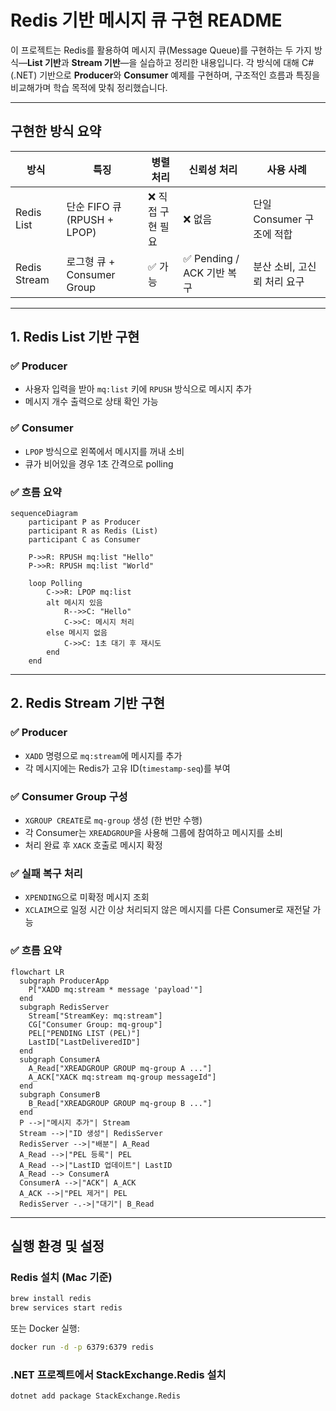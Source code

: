 # Redis 기반 메시지 큐 구현 README

이 프로젝트는 Redis를 활용하여 메시지 큐(Message Queue)를 구현하는 두 가지 방식—**List 기반**과 **Stream 기반**—을 실습하고 정리한 내용입니다. 각 방식에 대해 C# (.NET) 기반으로 **Producer**와 **Consumer** 예제를 구현하며, 구조적인 흐름과 특징을 비교해가며 학습 목적에 맞춰 정리했습니다.

---

## 구현한 방식 요약

| 방식           | 특징                       | 병렬 처리      | 신뢰성 처리                | 사용 사례              |
| ------------ | ------------------------ | ---------- | --------------------- | ------------------ |
| Redis List   | 단순 FIFO 큐 (RPUSH + LPOP) | ❌ 직접 구현 필요 | ❌ 없음                  | 단일 Consumer 구조에 적합 |
| Redis Stream | 로그형 큐 + Consumer Group   | ✅ 가능       | ✅ Pending / ACK 기반 복구 | 분산 소비, 고신뢰 처리 요구   |

---

## 1. Redis List 기반 구현

### ✅ Producer

* 사용자 입력을 받아 `mq:list` 키에 `RPUSH` 방식으로 메시지 추가
* 메시지 개수 출력으로 상태 확인 가능

### ✅ Consumer

* `LPOP` 방식으로 왼쪽에서 메시지를 꺼내 소비
* 큐가 비어있을 경우 1초 간격으로 polling

### ✅ 흐름 요약

```mermaid
sequenceDiagram
    participant P as Producer
    participant R as Redis (List)
    participant C as Consumer

    P->>R: RPUSH mq:list "Hello"
    P->>R: RPUSH mq:list "World"

    loop Polling
        C->>R: LPOP mq:list
        alt 메시지 있음
            R-->>C: "Hello"
            C->>C: 메시지 처리
        else 메시지 없음
            C->>C: 1초 대기 후 재시도
        end
    end
```
---

## 2. Redis Stream 기반 구현

### ✅ Producer

* `XADD` 명령으로 `mq:stream`에 메시지를 추가
* 각 메시지에는 Redis가 고유 ID(`timestamp-seq`)를 부여

### ✅ Consumer Group 구성

* `XGROUP CREATE`로 `mq-group` 생성 (한 번만 수행)
* 각 Consumer는 `XREADGROUP`을 사용해 그룹에 참여하고 메시지를 소비
* 처리 완료 후 `XACK` 호출로 메시지 확정

### ✅ 실패 복구 처리

* `XPENDING`으로 미확정 메시지 조회
* `XCLAIM`으로 일정 시간 이상 처리되지 않은 메시지를 다른 Consumer로 재전달 가능

### ✅ 흐름 요약

```mermaid
flowchart LR
  subgraph ProducerApp
    P["XADD mq:stream * message 'payload'"]
  end
  subgraph RedisServer
    Stream["StreamKey: mq:stream"]
    CG["Consumer Group: mq-group"]
    PEL["PENDING LIST (PEL)"]
    LastID["LastDeliveredID"]
  end
  subgraph ConsumerA
    A_Read["XREADGROUP GROUP mq-group A ..."]
    A_ACK["XACK mq:stream mq-group messageId"]
  end
  subgraph ConsumerB
    B_Read["XREADGROUP GROUP mq-group B ..."]
  end
  P -->|"메시지 추가"| Stream
  Stream -->|"ID 생성"| RedisServer
  RedisServer -->|"배분"| A_Read
  A_Read -->|"PEL 등록"| PEL
  A_Read -->|"LastID 업데이트"| LastID
  A_Read --> ConsumerA
  ConsumerA -->|"ACK"| A_ACK
  A_ACK -->|"PEL 제거"| PEL
  RedisServer -.->|"대기"| B_Read
```
---

## 실행 환경 및 설정

### Redis 설치 (Mac 기준)

```bash
brew install redis
brew services start redis
```

또는 Docker 실행:

```bash
docker run -d -p 6379:6379 redis
```

### .NET 프로젝트에서 StackExchange.Redis 설치

```bash
dotnet add package StackExchange.Redis
```